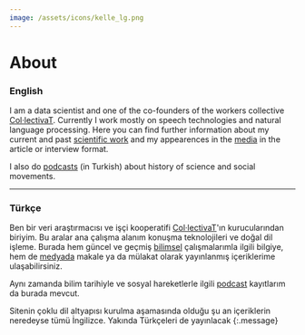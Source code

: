 ```yaml
---
image: /assets/icons/kelle_lg.png
---
```


# About

### English

I am a data scientist and one of the co-founders of the workers collective [Col·lectivaT][coop].
Currently I work mostly on speech technologies and natural language processing.
Here you can find further information about my current and past
[scientific work](/science) and my appearences in the [media](/in-media) in the 
article or interview format.

I also do [podcasts](/podcast) (in Turkish) about history of science and social movements.

---
### Türkçe

Ben bir veri araştırmacısı ve işçi kooperatifi [Col·lectivaT][coop]'ın kurucularından biriyim.
Bu aralar ana çalışma alanım konuşma teknolojileri ve doğal dil işleme.
Burada hem güncel ve geçmiş [bilimsel](/science) çalışmalarımla ilgili bilgiye, 
hem de [medyada](/in-media) makale ya da mülakat olarak yayınlanmış içeriklerime ulaşabilirsiniz.

Aynı zamanda bilim tarihiyle ve sosyal hareketlerle ilgili [podcast](/podcast) kayıtlarım da burada mevcut.

Sitenin çoklu dil altyapısı kurulma aşamasında olduğu şu an içeriklerin neredeyse tümü İngilizce. Yakında Türkçeleri de yayınlacak
{:.message}

[coop]: https://collectivat.cat
